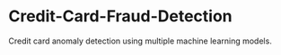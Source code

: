 # Credit-Card-Fraud-Detection
Credit card anomaly detection using multiple machine learning models.
